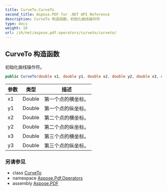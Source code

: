 ```yaml
---
title: CurveTo.CurveTo
second_title: Aspose.PDF for .NET API Reference
description: CurveTo 构造函数。初始化曲线操作符
type: docs
weight: 10
url: /zh/net/aspose.pdf.operators/curveto/curveto/
---
```

## CurveTo 构造函数

初始化曲线操作符。

```csharp
public CurveTo(double x1, double y1, double x2, double y2, double x3, double y3)
```

| 参数 | 类型 | 描述 |
| --- | --- | --- |
| x1 | Double | 第一个点的横坐标。 |
| y1 | Double | 第一个点的纵坐标。 |
| x2 | Double | 第二个点的横坐标。 |
| y2 | Double | 第二个点的纵坐标。 |
| x3 | Double | 第三个点的横坐标。 |
| y3 | Double | 第三个点的纵坐标。 |

### 另请参见

* class [CurveTo](../)
* namespace [Aspose.Pdf.Operators](../../../aspose.pdf.operators/)
* assembly [Aspose.PDF](../../../)